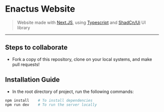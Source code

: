 # Enactus Website

> Website made with [Next.JS](https://nextjs.org/), using [Typescript](https://www.typescriptlang.org/) and [ShadCn/Ui](https://ui.shadcn.com/) UI library

---

## Steps to collaborate

- Fork a copy of this repository, clone on your local systems, and make pull requests!

## Installation Guide

- In the root directory of project, run the following commands:

```bash
npm install    # To install dependencies
npm run dev    # To run the server locally
```
